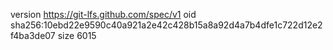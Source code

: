 version https://git-lfs.github.com/spec/v1
oid sha256:10ebd22e9590c40a921a2e42c428b15a8a92d4a7b4dfe1c722d12e2f4ba3de07
size 6015
